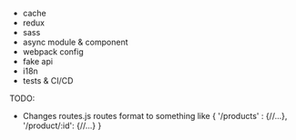 - cache
- redux
- sass
- async module & component
- webpack config
- fake api
- i18n
- tests & CI/CD


TODO:

- Changes routes.js routes format to something like { '/products' : {//...}, '/product/:id': {//...} }